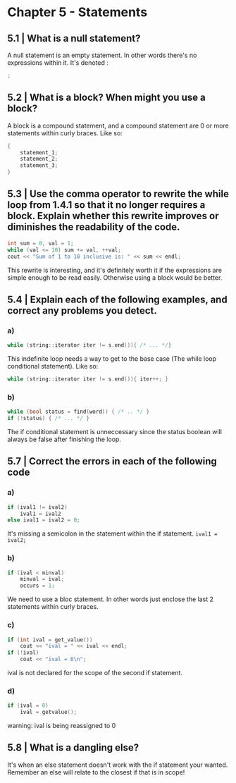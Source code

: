 # Chapter 5 - Statements

## 5.1 | What is a null statement?
A null statement is an empty statement. In other words there's no expressions within it. It's denoted :
```c++
;
```

## 5.2 | What is a block? When might you use a block?
A block is a compound statement, and a compound statement are 0 or more statements within curly braces. Like so:
```c++
{
    statement_1;
    statement_2;
    statement_3;
}
```

## 5.3 | Use the comma operator to rewrite the while loop from 1.4.1 so that it no longer requires a block. Explain whether this rewrite improves or diminishes the readability of the code.

```c++
int sum = 0, val = 1;
while (val <= 10) sum += val, ++val;
cout << "Sum of 1 to 10 inclusive is: " << sum << endl; 
```
This rewrite is interesting, and it's definitely worth it if the expressions are simple enough to be read easily. Otherwise using a block would be better.

## 5.4 | Explain each of the following examples, and correct any problems you detect.

### a)
```c++
while (string::iterator iter != s.end()){ /* ... */} 
```
This indefinite loop needs a way to get to the base case (The while loop conditional statement). Like so:

```c++
while (string::iterator iter != s.end()){ iter++; } 
```

### b)
```c++
while (bool status = find(word)) { /* .. */ }
if (!status) { /* ... */ }
```
The if conditional statement is unneccessary since the status boolean will always be false after finishing the loop.

## 5.7 | Correct the errors in each of the following code
### a)
```c++
if (ival1 != ival2)
    ival1 = ival2
else ival1 = ival2 = 0;
```
It's missing a semicolon in the statement within the if statement. `ival1 = ival2;`
### b)
```c++
if (ival < minval)
    minval = ival;
    occurs = 1;
```
We need to use a bloc statement. In other words just enclose the last 2 statements within curly braces.
### c)
```c++
if (int ival = get_value())
    cout << "ival = " << ival << endl;
if (!ival)
    cout << "ival = 0\n";
```
ival is not declared for the scope of the second if statement.
### d)
```c++
if (ival = 0)
    ival = getvalue();
```
warning: ival is being reassigned to 0

## 5.8 | What is a dangling else?

It's when an else statement doesn't work with the if statement your wanted. Remember an else will relate to the closest if that is in scope!